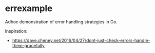 # errexample

Adhoc demonstration of error handling strategies in Go.

Inspiration:

 - https://dave.cheney.net/2016/04/27/dont-just-check-errors-handle-them-gracefully
